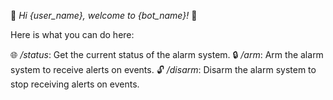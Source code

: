 🤖 *Hi {user_name}, welcome to {bot_name}!* 👋

Here is what you can do here:

🌐 */status*: Get the current status of the alarm system.
🔒 */arm*: Arm the alarm system to receive alerts on events. 
🔓 */disarm*: Disarm the alarm system to stop receiving alerts on events.